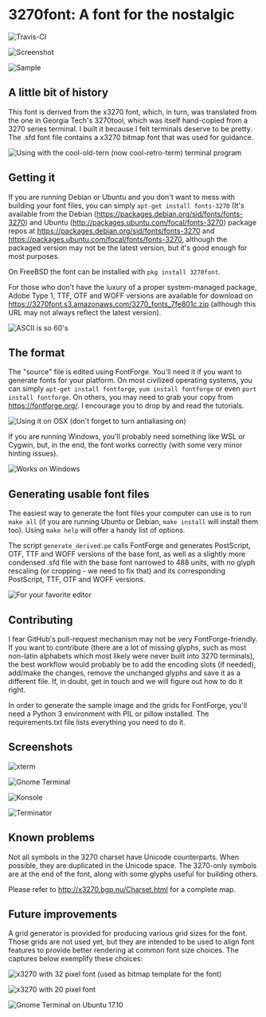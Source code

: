 3270font: A font for the nostalgic
==================================

![Travis-CI](https://api.travis-ci.org/rbanffy/3270font.svg)

![Screenshot](
https://raw.githubusercontent.com/wiki/rbanffy/3270font/emacs.png)

![Sample](https://3270font.s3.amazonaws.com/3270_sample.png)

A little bit of history
-----------------------

This font is derived from the x3270 font, which, in turn, was
translated from the one in Georgia Tech's 3270tool, which was itself
hand-copied from a 3270 series terminal. I built it because I felt
terminals deserve to be pretty. The .sfd font file contains a x3270
bitmap font that was used for guidance.

![Using with the cool-old-tern (now cool-retro-term) terminal program](
https://raw.githubusercontent.com/wiki/rbanffy/3270font/cool-retro-term.png)

Getting it
----------

If you are running Debian or Ubuntu and you don't want to mess with
building your font files, you can simply `apt-get install fonts-3270`
(It's available from the Debian
(https://packages.debian.org/sid/fonts/fonts-3270) and Ubuntu
(http://packages.ubuntu.com/focal/fonts-3270) package repos at
https://packages.debian.org/sid/fonts/fonts-3270 and
https://packages.ubuntu.com/focal/fonts/fonts-3270, although the
packaged version may not be the latest version, but it's good enough for
most purposes.

On FreeBSD the font can be installed with `pkg install 3270font`.

For those who don't have the luxury of a proper system-managed package,
Adobe Type 1, TTF, OTF and WOFF versions are available for download on
https://3270font.s3.amazonaws.com/3270_fonts_7fe801c.zip (although this
URL may not always reflect the latest version).

![ASCII is so 60's](
https://raw.githubusercontent.com/wiki/rbanffy/3270font/cyrillic.png)

The format
----------

The "source" file is edited using FontForge. You'll need it if you want
to generate fonts for your platform. On most civilized operating
systems, you can simply `apt-get install fontforge`, `yum install
fontforge` or even `port install fontforge`. On others, you may need to
grab your copy from https://fontforge.org/. I encourage you to drop by
and read the tutorials.

![Using it on OSX (don't forget to turn antialiasing on)](
https://raw.githubusercontent.com/wiki/rbanffy/3270font/osx_terminal.png)

If you are running Windows, you'll probably need something like WSL or
Cygwin, but, in the end, the font works correctly (with some very minor
hinting issues).

![Works on Windows](
https://raw.githubusercontent.com/wiki/rbanffy/3270font/windows_10.png)

Generating usable font files
----------------------------

The easiest way to generate the font files your computer can use is to
run `make all` (if you are running Ubuntu or Debian, `make install` will
install them too). Using `make help` will offer a handy list of options.

The script `generate_derived.pe` calls FontForge and generates
PostScript, OTF, TTF and WOFF versions of the base font, as well as a
slightly more condensed .sfd file with the base font narrowed to 488
units, with no glyph rescaling (or cropping - we need to fix that) and
its corresponding PostScript, TTF, OTF and WOFF versions.

![For your favorite editor](
https://raw.githubusercontent.com/wiki/rbanffy/3270font/symbols.png)

Contributing
------------

I fear GitHub's pull-request mechanism may not be very
FontForge-friendly. If you want to contribute (there are a lot of
missing glyphs, such as most non-latin alphabets which most likely were
never built into 3270 terminals), the best workflow would probably be to
add the encoding slots (if needed), add/make the changes, remove the
unchanged glyphs and save it as a different file. If, in doubt, get in
touch and we will figure out how to do it right.

In order to generate the sample image and the grids for FontForge,
you'll need a Python 3 environment with PIL or pillow installed. The
requirements.txt file lists everything you need to do it.

Screenshots
-----------

![xterm](https://3270font.s3.amazonaws.com/xterm.png)

![Gnome Terminal](
https://3270font.s3.amazonaws.com/gnome-terminal.png)

![Konsole](https://3270font.s3.amazonaws.com/konsole.png)

![Terminator](https://3270font.s3.amazonaws.com/terminator.png)

Known problems
--------------

Not all symbols in the 3270 charset have Unicode counterparts. When
possible, they are duplicated in the Unicode space. The 3270-only
symbols are at the end of the font, along with some glyphs useful for
building others.

Please refer to http://x3270.bgp.nu/Charset.html for a complete map.

Future improvements
-------------------

A grid generator is provided for producing various grid sizes for the
font. Those grids are not used yet, but they are intended to be used to
align font features to provide better rendering at common font size
choices. The captures below exemplify these choices:

![x3270 with 32 pixel font (used as bitmap template for the font)](
https://raw.githubusercontent.com/wiki/rbanffy/3270font/measurements_x3270_32.png)

![x3270 with 20 pixel font](
https://raw.githubusercontent.com/wiki/rbanffy/3270font/measurements_x3270_20.png)

![Gnome Terminal on Ubuntu 17.10](
https://raw.githubusercontent.com/wiki/rbanffy/3270font/measurements_gnome_terminal.png)
